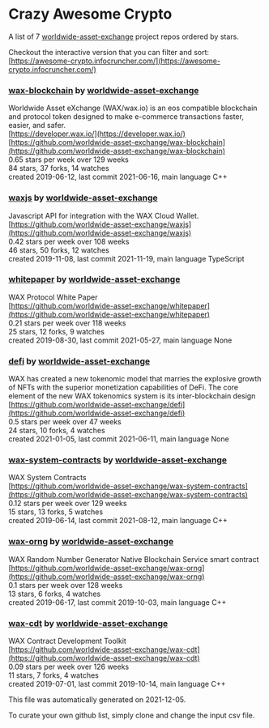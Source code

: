 # Crazy Awesome Crypto
A list of 7 [worldwide-asset-exchange](https://github.com/worldwide-asset-exchange) project repos ordered by stars.  

Checkout the interactive version that you can filter and sort: 
[https://awesome-crypto.infocruncher.com/](https://awesome-crypto.infocruncher.com/)  


### [wax-blockchain](https://github.com/worldwide-asset-exchange/wax-blockchain) by [worldwide-asset-exchange](https://github.com/worldwide-asset-exchange)  
Worldwide Asset eXchange (WAX/wax.io) is an eos compatible blockchain and protocol token designed to make e-commerce transactions faster, easier, and safer.  
[https://developer.wax.io/](https://developer.wax.io/)  
[https://github.com/worldwide-asset-exchange/wax-blockchain](https://github.com/worldwide-asset-exchange/wax-blockchain)  
0.65 stars per week over 129 weeks  
84 stars, 37 forks, 14 watches  
created 2019-06-12, last commit 2021-06-16, main language C++  


### [waxjs](https://github.com/worldwide-asset-exchange/waxjs) by [worldwide-asset-exchange](https://github.com/worldwide-asset-exchange)  
Javascript API for integration with the WAX Cloud Wallet.  
[https://github.com/worldwide-asset-exchange/waxjs](https://github.com/worldwide-asset-exchange/waxjs)  
0.42 stars per week over 108 weeks  
46 stars, 50 forks, 12 watches  
created 2019-11-08, last commit 2021-11-19, main language TypeScript  


### [whitepaper](https://github.com/worldwide-asset-exchange/whitepaper) by [worldwide-asset-exchange](https://github.com/worldwide-asset-exchange)  
WAX Protocol White Paper  
[https://github.com/worldwide-asset-exchange/whitepaper](https://github.com/worldwide-asset-exchange/whitepaper)  
0.21 stars per week over 118 weeks  
25 stars, 12 forks, 9 watches  
created 2019-08-30, last commit 2021-05-27, main language None  


### [defi](https://github.com/worldwide-asset-exchange/defi) by [worldwide-asset-exchange](https://github.com/worldwide-asset-exchange)  
WAX has created a new tokenomic model that marries the explosive growth of NFTs with the superior monetization capabilities of DeFi. The core element of the new WAX tokenomics system is its inter-blockchain design  
[https://github.com/worldwide-asset-exchange/defi](https://github.com/worldwide-asset-exchange/defi)  
0.5 stars per week over 47 weeks  
24 stars, 10 forks, 4 watches  
created 2021-01-05, last commit 2021-06-11, main language None  


### [wax-system-contracts](https://github.com/worldwide-asset-exchange/wax-system-contracts) by [worldwide-asset-exchange](https://github.com/worldwide-asset-exchange)  
WAX System Contracts  
[https://github.com/worldwide-asset-exchange/wax-system-contracts](https://github.com/worldwide-asset-exchange/wax-system-contracts)  
0.12 stars per week over 129 weeks  
15 stars, 13 forks, 5 watches  
created 2019-06-14, last commit 2021-08-12, main language C++  


### [wax-orng](https://github.com/worldwide-asset-exchange/wax-orng) by [worldwide-asset-exchange](https://github.com/worldwide-asset-exchange)  
WAX Random Number Generator Native Blockchain Service smart contract  
[https://github.com/worldwide-asset-exchange/wax-orng](https://github.com/worldwide-asset-exchange/wax-orng)  
0.1 stars per week over 128 weeks  
13 stars, 6 forks, 4 watches  
created 2019-06-17, last commit 2019-10-03, main language C++  


### [wax-cdt](https://github.com/worldwide-asset-exchange/wax-cdt) by [worldwide-asset-exchange](https://github.com/worldwide-asset-exchange)  
WAX Contract Development Toolkit  
[https://github.com/worldwide-asset-exchange/wax-cdt](https://github.com/worldwide-asset-exchange/wax-cdt)  
0.09 stars per week over 126 weeks  
11 stars, 7 forks, 4 watches  
created 2019-07-01, last commit 2019-10-14, main language C++  


This file was automatically generated on 2021-12-05.  

To curate your own github list, simply clone and change the input csv file.  